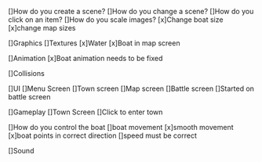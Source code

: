 []How do you create a scene?
[]How do you change a scene?
[]How do you click on an item?
[]How do you scale images?
    [x]Change boat size
    [x]change map sizes

[]Graphics
    []Textures
        [x]Water
    [x]Boat in map screen


[]Animation
    [x]Boat animation needs to be fixed

[]Collisions

[]UI
    []Menu Screen
    []Town screen
    []Map screen
    []Battle screen
        []Started on battle screen

[]Gameplay
    []Town Screen
    []Click to enter town


[]How do you control the boat
    []boat movement
        [x]smooth movement
        [x]boat points in correct direction
        []speed must be correct

[]Sound
